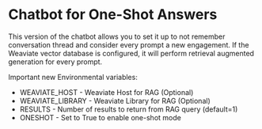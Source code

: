 # Chatbot for One-Shot Answers

This version of the chatbot allows you to set it up to not remember conversation thread and consider every prompt a new engagement. If the Weaviate vector database is configured, it will perform retrieval augmented generation for every prompt.

Important new Environmental variables:

* WEAVIATE_HOST - Weaviate Host for RAG (Optional)
* WEAVIATE_LIBRARY - Weaviate Library for RAG (Optional)
* RESULTS - Number of results to return from RAG query (default=1)
* ONESHOT - Set to True to enable one-shot mode

